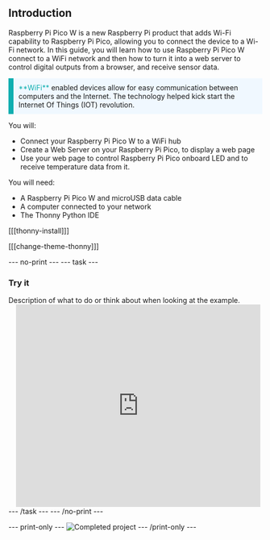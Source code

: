 ## Introduction

Raspberry Pi Pico W is a new Raspberry Pi product that adds Wi-Fi capability to Raspberry Pi Pico, allowing you to connect the device to a Wi-Fi network. In this guide, you will learn how to use Raspberry Pi Pico W connect to a WiFi network and then how to turn it into a web server to control digital outputs from a browser, and receive sensor data.

<p style="border-left: solid; border-width:10px; border-color: #0faeb0; background-color: aliceblue; padding: 10px;">
<span style="color: #0faeb0">**WiFi**</span> enabled devices allow for easy communication between computers and the Internet. The technology helped kick start the Internet Of Things (IOT) revolution.
</p>

You will:
+ Connect your Raspberry Pi Pico W to a WiFi hub
+ Create a Web Server on your Raspberry Pi Pico, to display a web page
+ Use your web page to control Raspberry Pi Pico onboard LED and to receive temperature data from it.

You will need:
+ A Raspberry Pi Pico W and microUSB data cable
+ A computer connected to your network
+ The Thonny Python IDE

[[[thonny-install]]]

[[[change-theme-thonny]]]

--- no-print ---
--- task ---
### Try it
<div style="display: flex; flex-wrap: wrap">
<div style="flex-basis: 175px; flex-grow: 1">  
Description of what to do or think about when looking at the example.
</div>
<div class="scratch-preview" style="margin-left: 15px;">
  <iframe allowtransparency="true" width="485" height="402" src="https://scratch.mit.edu/projects/embed/485673032/?autostart=false" frameborder="0"></iframe>
</div>
</div>
--- /task ---
--- /no-print ---

--- print-only ---
![Completed project](images/showcase_static.png)
--- /print-only ---
